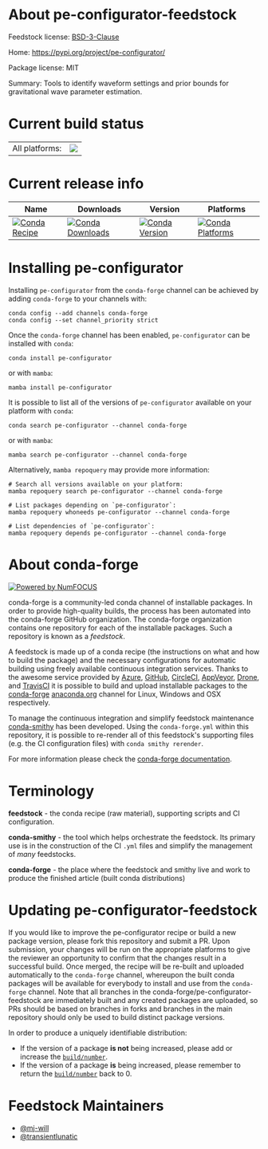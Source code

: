 About pe-configurator-feedstock
===============================

Feedstock license: [BSD-3-Clause](https://github.com/conda-forge/pe-configurator-feedstock/blob/main/LICENSE.txt)

Home: https://pypi.org/project/pe-configurator/

Package license: MIT

Summary: Tools to identify waveform settings and prior bounds for gravitational wave parameter estimation.

Current build status
====================


<table><tr><td>All platforms:</td>
    <td>
      <a href="https://dev.azure.com/conda-forge/feedstock-builds/_build/latest?definitionId=19457&branchName=main">
        <img src="https://dev.azure.com/conda-forge/feedstock-builds/_apis/build/status/pe-configurator-feedstock?branchName=main">
      </a>
    </td>
  </tr>
</table>

Current release info
====================

| Name | Downloads | Version | Platforms |
| --- | --- | --- | --- |
| [![Conda Recipe](https://img.shields.io/badge/recipe-pe--configurator-green.svg)](https://anaconda.org/conda-forge/pe-configurator) | [![Conda Downloads](https://img.shields.io/conda/dn/conda-forge/pe-configurator.svg)](https://anaconda.org/conda-forge/pe-configurator) | [![Conda Version](https://img.shields.io/conda/vn/conda-forge/pe-configurator.svg)](https://anaconda.org/conda-forge/pe-configurator) | [![Conda Platforms](https://img.shields.io/conda/pn/conda-forge/pe-configurator.svg)](https://anaconda.org/conda-forge/pe-configurator) |

Installing pe-configurator
==========================

Installing `pe-configurator` from the `conda-forge` channel can be achieved by adding `conda-forge` to your channels with:

```
conda config --add channels conda-forge
conda config --set channel_priority strict
```

Once the `conda-forge` channel has been enabled, `pe-configurator` can be installed with `conda`:

```
conda install pe-configurator
```

or with `mamba`:

```
mamba install pe-configurator
```

It is possible to list all of the versions of `pe-configurator` available on your platform with `conda`:

```
conda search pe-configurator --channel conda-forge
```

or with `mamba`:

```
mamba search pe-configurator --channel conda-forge
```

Alternatively, `mamba repoquery` may provide more information:

```
# Search all versions available on your platform:
mamba repoquery search pe-configurator --channel conda-forge

# List packages depending on `pe-configurator`:
mamba repoquery whoneeds pe-configurator --channel conda-forge

# List dependencies of `pe-configurator`:
mamba repoquery depends pe-configurator --channel conda-forge
```


About conda-forge
=================

[![Powered by
NumFOCUS](https://img.shields.io/badge/powered%20by-NumFOCUS-orange.svg?style=flat&colorA=E1523D&colorB=007D8A)](https://numfocus.org)

conda-forge is a community-led conda channel of installable packages.
In order to provide high-quality builds, the process has been automated into the
conda-forge GitHub organization. The conda-forge organization contains one repository
for each of the installable packages. Such a repository is known as a *feedstock*.

A feedstock is made up of a conda recipe (the instructions on what and how to build
the package) and the necessary configurations for automatic building using freely
available continuous integration services. Thanks to the awesome service provided by
[Azure](https://azure.microsoft.com/en-us/services/devops/), [GitHub](https://github.com/),
[CircleCI](https://circleci.com/), [AppVeyor](https://www.appveyor.com/),
[Drone](https://cloud.drone.io/welcome), and [TravisCI](https://travis-ci.com/)
it is possible to build and upload installable packages to the
[conda-forge](https://anaconda.org/conda-forge) [anaconda.org](https://anaconda.org/)
channel for Linux, Windows and OSX respectively.

To manage the continuous integration and simplify feedstock maintenance
[conda-smithy](https://github.com/conda-forge/conda-smithy) has been developed.
Using the ``conda-forge.yml`` within this repository, it is possible to re-render all of
this feedstock's supporting files (e.g. the CI configuration files) with ``conda smithy rerender``.

For more information please check the [conda-forge documentation](https://conda-forge.org/docs/).

Terminology
===========

**feedstock** - the conda recipe (raw material), supporting scripts and CI configuration.

**conda-smithy** - the tool which helps orchestrate the feedstock.
                   Its primary use is in the construction of the CI ``.yml`` files
                   and simplify the management of *many* feedstocks.

**conda-forge** - the place where the feedstock and smithy live and work to
                  produce the finished article (built conda distributions)


Updating pe-configurator-feedstock
==================================

If you would like to improve the pe-configurator recipe or build a new
package version, please fork this repository and submit a PR. Upon submission,
your changes will be run on the appropriate platforms to give the reviewer an
opportunity to confirm that the changes result in a successful build. Once
merged, the recipe will be re-built and uploaded automatically to the
`conda-forge` channel, whereupon the built conda packages will be available for
everybody to install and use from the `conda-forge` channel.
Note that all branches in the conda-forge/pe-configurator-feedstock are
immediately built and any created packages are uploaded, so PRs should be based
on branches in forks and branches in the main repository should only be used to
build distinct package versions.

In order to produce a uniquely identifiable distribution:
 * If the version of a package **is not** being increased, please add or increase
   the [``build/number``](https://docs.conda.io/projects/conda-build/en/latest/resources/define-metadata.html#build-number-and-string).
 * If the version of a package **is** being increased, please remember to return
   the [``build/number``](https://docs.conda.io/projects/conda-build/en/latest/resources/define-metadata.html#build-number-and-string)
   back to 0.

Feedstock Maintainers
=====================

* [@mj-will](https://github.com/mj-will/)
* [@transientlunatic](https://github.com/transientlunatic/)

